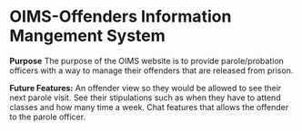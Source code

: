 # OIMS-Offenders Information Mangement System

**Purpose** The purpose of the OIMS website is to provide parole/probation officers with a way to manage their offenders that
are released from prison. 

**Future Features:** An offender view so they would be allowed to see their next parole visit. See their stipulations such as when
they have to attend classes and how many time a week. Chat features that allows the offender to the parole officer. 
